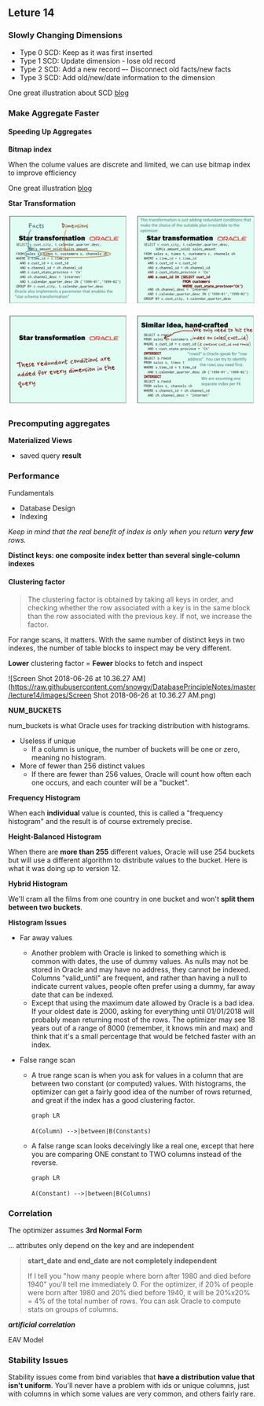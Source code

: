 ## Leture 14

### Slowly Changing Dimensions

* Type 0 SCD: Keep as it was first inserted 
* Type 1 SCD: Update dimension - lose old record 
* Type 2 SCD: Add a new record –- Disconnect old facts/new facts 
* Type 3 SCD: Add old/new/date information to the dimension 

One great illustration about SCD [blog](https://www.cnblogs.com/biwork/p/3363749.html)

### Make Aggregate Faster

#### Speeding Up Aggregates

**Bitmap index**

When the colume values are discrete and limited, we can use bitmap index to improve efficiency

One great illustration [blog](https://www.cnblogs.com/LBSer/p/3322630.html)

**Star Transformation**

![Screen Shot 2018-06-25 at 4.03.06 PM](https://raw.githubusercontent.com/snowgy/DatabasePrincipleNotes/master/lecture14/images/ScreenShot2018-06-25at4.03.06PM.png)

![Screen Shot 2018-06-25 at 4.03.50 PM](https://raw.githubusercontent.com/snowgy/DatabasePrincipleNotes/master/lecture14/images/ScreenShot2018-06-25at4.03.50PM.png)

### Precomputing aggregates

**Materialized Views**

* saved query **result** 

### Performance

Fundamentals

* Database Design
* Indexing

_Keep in mind that the real benefit of index is only when you return **very few** rows._

**Distinct keys: one composite index better than several single-column indexes**

#### Clustering factor

>The clustering factor is obtained by taking all keys in order, and checking whether the row associated with a key is in the same block than the row associated with the previous key. If not, we increase the factor. 

For range scans, it matters. With the same number of distinct keys in two indexes, the number of table blocks to inspect may be very different. 

**Lower** clustering factor = **Fewer** blocks to fetch and inspect 

![Screen Shot 2018-06-26 at 10.36.27 AM](https://raw.githubusercontent.com/snowgy/DatabasePrincipleNotes/master/lecture14/images/Screen Shot 2018-06-26 at 10.36.27 AM.png)

**NUM_BUCKETS**

num_buckets is what Oracle uses for tracking distribution with histograms. 

* Useless if unique 
  * If a column is unique, the number of buckets will be one or zero, meaning no histogram. 
* More of fewer than 256 distinct values 
  * If there are fewer than 256 values, Oracle will count how often each one occurs, and each counter will be a "bucket". 

**Frequency Histogram**

When each **individual** value is counted, this is called a "frequency histogram" and the result is of course extremely precise. 

**Height-Balanced Histogram**

When there are **more than 255** different values, Oracle will use 254 buckets but will use a different algorithm to distribute values to the bucket. Here is what it was doing up to version 12.  

**Hybrid Histogram**

 We'll cram all the films from one country in one bucket and won't **split them between two buckets**.

**Histogram Issues**

* Far away values

  * Another problem with Oracle is linked to something which is common with dates, the use of dummy values. As nulls may not be stored in Oracle and may have no address, they cannot be indexed. Columns "valid_until" are frequent, and rather than having a null to indicate current values, people often prefer using a dummy, far away date that can be indexed. 
  * Except that using the maximum date allowed by Oracle is a bad idea. If your oldest date is 2000, asking for everything until 01/01/2018 will probably mean returning most of the rows. The optimizer may see 18 years out of a range of 8000 (remember, it knows min and max) and think that it's a small percentage that would be fetched faster with an index. 

* False range scan 

  * A true range scan is when you ask for values in a column that are between two constant (or computed) values. With histograms, the optimizer can get a fairly good idea of the number of rows returned, and great if the index has a good clustering factor. 

    ```mermaid
    graph LR 
    
    A(Column) -->|between|B(Constants)
    
    ```

  * A false range scan looks deceivingly like a real one, except that here you are comparing ONE constant to TWO columns instead of the reverse. 

    ```mermaid
    graph LR
    
    A(Constant) -->|between|B(Columns)
    ```

### Correlation

The optimizer assumes **3rd Normal Form**

... attributes only depend on the key and are independent 

> **start_date and end_date are not completely independent**
>
> If I tell you "how many people where born after 1980 and died before 1940" you'll tell me immediately 0. For the optimizer, if 20% of people were born after 1980 and 20% died before 1940, it will be 20%x20% = 4% of the total number of rows. You can ask Oracle to compute stats on groups of columns. 

 **_artificial correlation_**

EAV Model

### Stability Issues

Stability issues come from bind variables that **have a distribution value that isn't uniform**. You'll never have a problem with ids or unique columns, just with columns in which some values are very common, and others fairly rare. 





